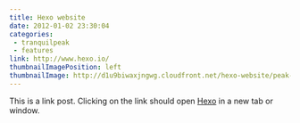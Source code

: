 ```yaml
---
title: Hexo website
date: 2012-01-02 23:30:04
categories:
 - tranquilpeak
 - features
link: http://www.hexo.io/
thumbnailImagePosition: left
thumbnailImage: http://d1u9biwaxjngwg.cloudfront.net/hexo-website/peak-140.jpg
---
```



This is a link post. Clicking on the link should open [Hexo](http://www.hexo.io/) in a new tab or window.

<!-- more -->




<!-- Generated by HexoWriter
notion-down.version = 0.1.0
notion-down.revision = b'6fad739'
-->
